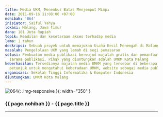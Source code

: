 ```yaml
---
title: Media UKM, Menembus Batas Menjemput Mimpi
date: 2011-09-16 11:08:00 +07:00
nohibah: '064'
inisiator: Saiful Yahya
lokasi: Malang, Jawa Timur
dana: 181 Juta Rupiah
topik: Keadilan dan kesetaraan akses terhadap media
lama: 1 tahun
deskripsi: Sebuah proyek untuk memajukan Usaha Kecil Menengah di Malang
masalah: Pengelolaan UKM yang lemah di segi pemasaran
solusi: Pembuatan media publikasi berwujud majalah gratis dan pemanfaatan ICT sebagai
  sarana publikasi. Pihak yang diuntungkan adalah UMKM Kota Malang
keberhasilan: Tersedianya majalah media UMKM yang tersebar di beberapa titik, papan
  petunjuk untuk mengetahui keberadaan UMKM, website sebagai media publikasi
organisasi: Sekolah Tinggi Informatika & Komputer Indonesia
diuntungkan: UMKM Kota Malang
---
```


![064](/static/img/hibahcmb/064.png){: .img-responsive }{: width="350" }

### {{ page.nohibah }} - {{ page.title }}

---
